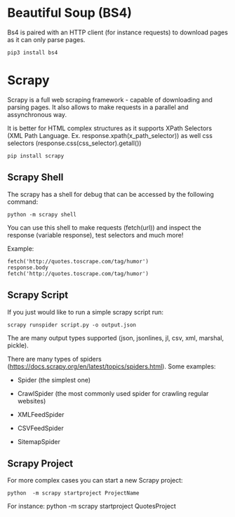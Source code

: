 
# Beautiful Soup (BS4)

Bs4 is paired with an HTTP client (for instance requests) to download pages as it can only parse pages.

```
pip3 install bs4
```

# Scrapy 

Scrapy is a full web scraping framework - capable of downloading and parsing pages. 
It also allows to make requests in a parallel and assynchronous way.

It is better for HTML complex structures as it supports XPath Selectors (XML Path Language. Ex. response.xpath(x_path_selector)) as well css selectors (response.css(css_selector).getall())

```
pip install scrapy
```

## Scrapy Shell

The scrapy has a shell for debug that can be accessed by the following command:

```
python -m scrapy shell
```

You can use this shell to make requests (fetch(url)) and inspect the response (variable response), test selectors and much more!

Example:

```
fetch('http://quotes.toscrape.com/tag/humor')
response.body
fetch('http://quotes.toscrape.com/tag/humor')
```

## Scrapy Script

If you just would like to run a simple scrapy script run:

```
scrapy runspider script.py -o output.json
```
The are many output types supported (json, jsonlines, jl, csv, xml, marshal, pickle).

There are many types of spiders (https://docs.scrapy.org/en/latest/topics/spiders.html). 
Some examples: 

- Spider (the simplest one)

- CrawlSpider (the most commonly used spider for crawling regular websites)

- XMLFeedSpider

- CSVFeedSpider

- SitemapSpider


## Scrapy Project

For more complex cases you can start a new Scrapy project:

```
python  -m scrapy startproject ProjectName
```

For instance: python  -m scrapy startproject QuotesProject



